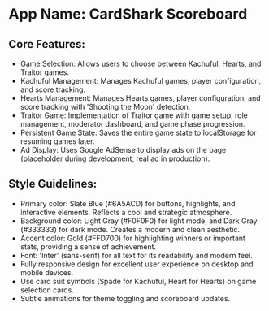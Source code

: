 # **App Name**: CardShark Scoreboard

## Core Features:

- Game Selection: Allows users to choose between Kachuful, Hearts, and Traitor games.
- Kachuful Management: Manages Kachuful games, player configuration, and score tracking.
- Hearts Management: Manages Hearts games, player configuration, and score tracking with 'Shooting the Moon' detection.
- Traitor Game: Implementation of Traitor game with game setup, role management, moderator dashboard, and game phase progression.
- Persistent Game State: Saves the entire game state to localStorage for resuming games later.
- Ad Display: Uses Google AdSense to display ads on the page (placeholder during development, real ad in production).

## Style Guidelines:

- Primary color: Slate Blue (#6A5ACD) for buttons, highlights, and interactive elements. Reflects a cool and strategic atmosphere.
- Background color: Light Gray (#F0F0F0) for light mode, and Dark Gray (#333333) for dark mode. Creates a modern and clean aesthetic.
- Accent color: Gold (#FFD700) for highlighting winners or important stats, providing a sense of achievement.
- Font: 'Inter' (sans-serif) for all text for its readability and modern feel.
- Fully responsive design for excellent user experience on desktop and mobile devices.
- Use card suit symbols (Spade for Kachuful, Heart for Hearts) on game selection cards.
- Subtle animations for theme toggling and scoreboard updates.
